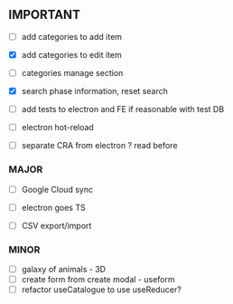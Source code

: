 ## IMPORTANT
* [ ] add categories to add item
* [x] add categories to edit item
* [ ] categories manage section
* [x] search phase information, reset search
* [ ] add tests to electron and FE if reasonable with test DB
* [ ] electron hot-reload
* [ ] separate CRA from electron ? read before


### MAJOR

* [ ] Google Cloud sync
* [ ] electron goes TS
* [ ] CSV export/import


### MINOR

* [ ] galaxy of animals - 3D
* [ ] create form from create modal - useform
* [ ] refactor useCatalogue to use useReducer?

